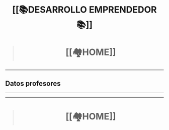 # <p align = "center">[[📚DESARROLLO EMPRENDEDOR📚]]</p>

> # <p align = "center">[[🏘️HOME]]</p>

---
## Datos profesores 

---


---

> # <p align = "center">[[🏘️HOME]]</p>